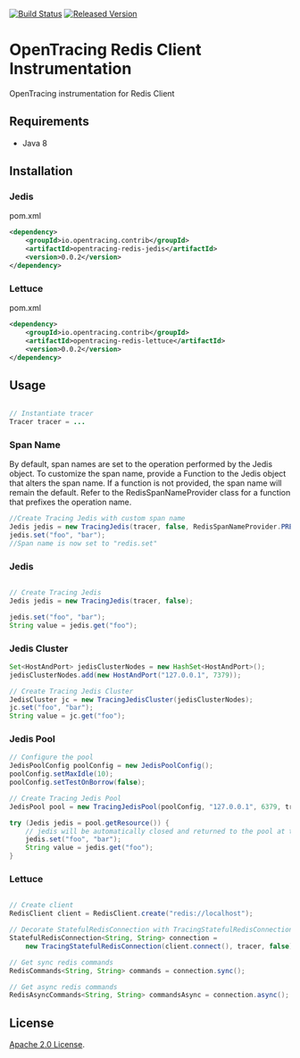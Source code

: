 [![Build Status][ci-img]][ci] [![Released Version][maven-img]][maven]


# OpenTracing Redis Client Instrumentation
OpenTracing instrumentation for Redis Client

## Requirements

- Java 8

## Installation

### Jedis

pom.xml
```xml
<dependency>
    <groupId>io.opentracing.contrib</groupId>
    <artifactId>opentracing-redis-jedis</artifactId>
    <version>0.0.2</version>
</dependency>
```

### Lettuce

pom.xml
```xml
<dependency>
    <groupId>io.opentracing.contrib</groupId>
    <artifactId>opentracing-redis-lettuce</artifactId>
    <version>0.0.2</version>
</dependency>
```

## Usage

```java

// Instantiate tracer
Tracer tracer = ...

```

### Span Name
By default, span names are set to the operation performed by the Jedis object. To customize the span name, provide a Function to the Jedis object that alters the span name. If a function is not provided, the span name will remain the default. Refer to the RedisSpanNameProvider class for a function that prefixes the operation name. 
```java
//Create Tracing Jedis with custom span name
Jedis jedis = new TracingJedis(tracer, false, RedisSpanNameProvider.PREFIX_OPERATION_NAME("redis.");
jedis.set("foo", "bar");
//Span name is now set to "redis.set"

```

### Jedis
```java

// Create Tracing Jedis
Jedis jedis = new TracingJedis(tracer, false);

jedis.set("foo", "bar");
String value = jedis.get("foo");

```

### Jedis Cluster
```java
Set<HostAndPort> jedisClusterNodes = new HashSet<HostAndPort>();
jedisClusterNodes.add(new HostAndPort("127.0.0.1", 7379));

// Create Tracing Jedis Cluster
JedisCluster jc = new TracingJedisCluster(jedisClusterNodes);
jc.set("foo", "bar");
String value = jc.get("foo");

```

### Jedis Pool
```java
// Configure the pool
JedisPoolConfig poolConfig = new JedisPoolConfig();
poolConfig.setMaxIdle(10);
poolConfig.setTestOnBorrow(false);

// Create Tracing Jedis Pool
JedisPool pool = new TracingJedisPool(poolConfig, "127.0.0.1", 6379, tracer, false);

try (Jedis jedis = pool.getResource()) {
    // jedis will be automatically closed and returned to the pool at the end of "try" block
    jedis.set("foo", "bar");
    String value = jedis.get("foo");
}
```

### Lettuce

```java

// Create client
RedisClient client = RedisClient.create("redis://localhost");

// Decorate StatefulRedisConnection with TracingStatefulRedisConnection
StatefulRedisConnection<String, String> connection = 
    new TracingStatefulRedisConnection(client.connect(), tracer, false);

// Get sync redis commands
RedisCommands<String, String> commands = connection.sync();

// Get async redis commands
RedisAsyncCommands<String, String> commandsAsync = connection.async();

```

## License

[Apache 2.0 License](./LICENSE).

[ci-img]: https://travis-ci.org/opentracing-contrib/java-redis-client.svg?branch=master
[ci]: https://travis-ci.org/opentracing-contrib/java-redis-client
[maven-img]: https://img.shields.io/maven-central/v/io.opentracing.contrib/opentracing-redis-parent.svg
[maven]: http://search.maven.org/#search%7Cga%7C1%7Copentracing-redis-parent
